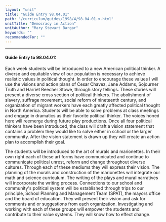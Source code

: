 ```yaml
---
layout: "unit"
title: "Guide Entry 98.04.01"
path: "/curriculum/guides/1998/4/98.04.01.x.html"
unitTitle: "Democracy in Action"
unitAuthor: "Mary Stewart Bargar"
keywords: ""
recommendedFor: ""
---
```

<body>
<hr/>
<h4>
Guide Entry to 98.04.01:
</h4>
Each week students will be introduced to a new American political thinker.  A diverse and equitable view of our population is necessary  to achieve realistic values in political thought.  In order to encourage these values I will use the visions and action plans of  Cesar Chavez, Jane Addams, Sojourner Truth and Harriet Beecher Stowe, through story tellings. These stories will present a diverse cross section of political thinkers.  The  abolishment of  slavery, suffrage movement, social reform of nineteenth century, and organization of migrant workers have each  greatly affected political thought in North America.  Students will be able to solve problems at class meetings and engage in dramatics as their favorite political thinker.  The voices honed here will reemerge during future play productions.   Once all four political thinkers have been introduced, the class will draft a vision statement that contains a problem they would like to solve either in school or the larger community.  After the  vision statement is drawn up they will create an action plan to accomplish their goal.
<p>
The students  will be introduced to the art of murals and marionettes.   In their own right each of these art forms have communicated and continue to communicate political unrest, reform and change throughout diverse cultures. Through each of these mediums they will express their vision.   The planning of the murals and construction of the  marionettes will  integrate our math and science curriculum. The writing of the plays and mural  narratives  will   incorporate  the  writing process.    Connections to  our school  and  community's political system will be established through trips to our principle, School Planning and Management Team (SPAT), the mayors office and the board of education.  They will present their vision and ask for comments and or suggestions from each organization. Investigating and working with each of these groups will empower the students and  contribute to their value systems.   They will know how to effect change.
</p>
</body>